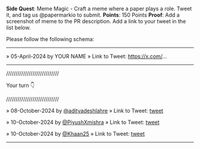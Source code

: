 **Side Quest**: Meme Magic - Craft a meme where a paper plays a role. Tweet it, and tag us @papermarkio to submit.
**Points**: 150 Points
**Proof**: Add a screenshot of meme to the PR description. Add a link to your tweet in the list below.

Please follow the following schema:

---

» 05-April-2024 by YOUR NAME
» Link to Tweet: https://x.com/...

---

////////////////////////////

Your turn 👇

////////////////////////////

» 08-October-2024 by [@adityadeshlahre](https://oss.gg/adityadeshlahre) » Link to Tweet: [tweet](https://x.com/adityadeshlahre/status/1843361110864654598)

» 10-October-2024 by [@PiyushXmishra](https://oss.gg/PiyushXmishra) » Link to Tweet: [tweet](https://x.com/Piyuxh1501/status/1844238704745091376)

» 10-October-2024 by [@Khaan25](https://oss.gg/Khaan25) » Link to Tweet: [tweet](https://x.com/zia_webdev/status/1848654945253281805)

---
